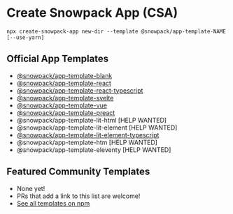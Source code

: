 # Create Snowpack App (CSA)

```
npx create-snowpack-app new-dir --template @snowpack/app-template-NAME [--use-yarn]
```

## Official App Templates

- [@snowpack/app-template-blank](/templates/app-template-blank)
- [@snowpack/app-template-react](/templates/app-template-react)
- [@snowpack/app-template-react-typescript](/templates/app-template-react-typescript)
- [@snowpack/app-template-svelte](/templates/app-template-svelte)
- [@snowpack/app-template-vue](/templates/app-template-vue)
- [@snowpack/app-template-preact](/templates/app-template-preact)
- @snowpack/app-template-lit-html [HELP WANTED]
- @snowpack/app-template-lit-element [HELP WANTED]
- [@snowpack/app-template-lit-element-typescript](/templates/app-template-lit-element-typescript)
- @snowpack/app-template-htm [HELP WANTED]
- @snowpack/app-template-eleventy [HELP WANTED]
## Featured Community Templates

- None yet!
- PRs that add a link to this list are welcome!
- [See all templates on npm](https://www.npmjs.com/search?q=keywords%3Acsa-template)

